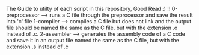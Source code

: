 The Guide to utilty of each script in this repository, Good Read :) !!
0-preprocessor --> runs a C file through the preprocessor and save the result into 'c' file
1-compiler --> compiles a C file but does not link and the output file should be named the same as the C file, but with the extension .o instead of .c.
2-assembler --> generates the assembly code of a C code and save it in an output file named the same as the C file, but with the extension .s instead of .c
